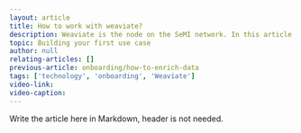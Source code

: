 ```yaml
---
layout: article
title: How to work with weaviate?
description: Weaviate is the node on the SeMI network. In this article you will learn the basics to get started working with Weaviate.
topic: Building your first use case
author: null
relating-articles: []
previous-article: onboarding/how-to-enrich-data
tags: ['technology', 'onboarding', 'Weaviate']
video-link: 
video-caption: 
---
```


Write the article here in Markdown, header is not needed.